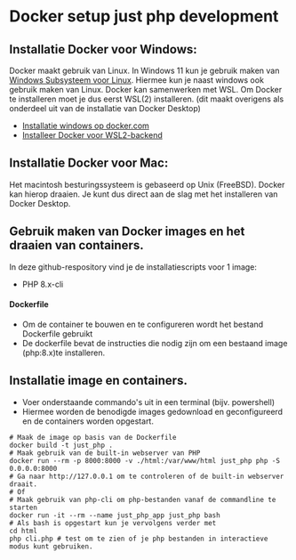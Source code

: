# Docker setup just php development
## Installatie Docker voor Windows:
Docker maakt gebruik van Linux. In Windows 11 kun je gebruik maken van [Windows Subsysteem voor Linux](https://learn.microsoft.com/nl-nl/windows/wsl/about). Hiermee kun je naast windows ook gebruik maken van Linux. Docker kan samenwerken met WSL. Om Docker te installeren moet je dus eerst WSL(2) installeren. (dit maakt overigens als onderdeel uit van de installatie van Docker Desktop)

* [Installatie windows op docker.com](https://docs.docker.com/desktop/setup/install/windows-install/)
* [Installeer Docker voor WSL2-backend](https://learn.microsoft.com/en-us/windows/wsl/install)

## Installatie Docker voor Mac:
Het macintosh besturingssysteem is gebaseerd op Unix (FreeBSD). Docker kan hierop draaien. Je kunt dus direct aan de slag met het installeren van Docker Desktop.

## Gebruik maken van Docker images en het draaien van containers.
In deze github-respository vind je de installatiescripts voor 1 image:
* PHP 8.x-cli

#### Dockerfile
* Om de container te bouwen en te configureren wordt het bestand Dockerfile gebruikt
* De dockerfile bevat de instructies die nodig zijn om een bestaand image (php:8.x)te installeren.

## Installatie image en containers.
* Voer onderstaande commando's uit in een terminal (bijv. powershell)
* Hiermee worden de benodigde images gedownload en geconfigureerd en de containers worden opgestart.

```shell
# Maak de image op basis van de Dockerfile
docker build -t just_php .       
# Maak gebruik van de built-in webserver van PHP
docker run --rm -p 8000:8000 -v ./html:/var/www/html just_php php -S 0.0.0.0:8000
# Ga naar http://127.0.0.1 om te controleren of de built-in webserver draait.
# Of
# Maak gebruik van php-cli om php-bestanden vanaf de commandline te starten
docker run -it --rm --name just_php_app just_php bash
# Als bash is opgestart kun je vervolgens verder met
cd html
php cli.php # test om te zien of je php bestanden in interactieve modus kunt gebruiken.
```

